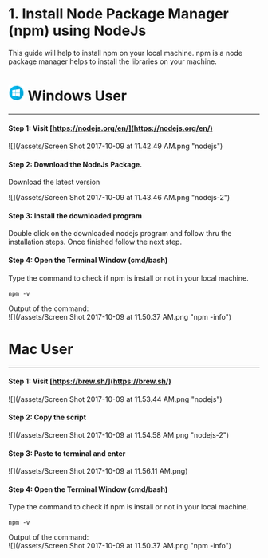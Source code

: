# 1. Install Node Package Manager \(npm\) using NodeJs

This guide will help to install npm on your local machine. npm is a node package manager helps to install the libraries on your machine.

# ![](/assets/if_10_windows_353455.png) Windows User

---

#### Step 1: Visit [https://nodejs.org/en/](https://nodejs.org/en/)

![](/assets/Screen Shot 2017-10-09 at 11.42.49 AM.png "nodejs")

#### Step 2: Download the NodeJs Package.

Download the latest version

![](/assets/Screen Shot 2017-10-09 at 11.43.46 AM.png "nodejs-2")

#### Step 3: Install the downloaded program

Double click on the downloaded nodejs program and follow thru the installation steps. Once finished follow the next step.

#### Step 4: Open the Terminal Window \(cmd/bash\)

Type the command to check if npm is install or not in your local machine.

```
npm -v
```

Output of the command:  
![](/assets/Screen Shot 2017-10-09 at 11.50.37 AM.png "npm -info")

# Mac User

---

#### Step 1: Visit [https://brew.sh/](https://brew.sh/)

![](/assets/Screen Shot 2017-10-09 at 11.53.44 AM.png "nodejs")

#### Step 2: Copy the script

![](/assets/Screen Shot 2017-10-09 at 11.54.58 AM.png "nodejs-2")

#### Step 3: Paste to terminal and enter

![](/assets/Screen Shot 2017-10-09 at 11.56.11 AM.png)

#### Step 4: Open the Terminal Window \(cmd/bash\)

Type the command to check if npm is install or not in your local machine.

```
npm -v
```

Output of the command:  
![](/assets/Screen Shot 2017-10-09 at 11.50.37 AM.png "npm -info")

####  



